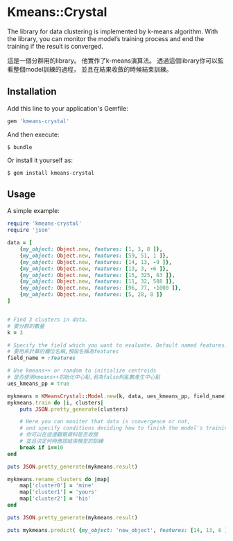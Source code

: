 # Kmeans::Crystal

The library for data clustering is implemented by k-means algorithm.
With the library, you can monitor the model’s training process
and end the training if the result is converged.

這是一個分群用的library。
他實作了k-means演算法。
透過這個library你可以監看整個model訓練的過程，
並且在結果收斂的時候結束訓練。


## Installation

Add this line to your application's Gemfile:

```ruby
gem 'kmeans-crystal'
```

And then execute:

    $ bundle

Or install it yourself as:

    $ gem install kmeans-crystal

## Usage

A simple example:

```ruby
require 'kmeans-crystal'
require 'json'

data = [
    {my_object: Object.new, features: [1, 3, 8 ]},
    {my_object: Object.new, features: [59, 51, 1 ]},
    {my_object: Object.new, features: [14, 13, -9 ]},
    {my_object: Object.new, features: [13, 3, -6 ]},
    {my_object: Object.new, features: [15, 325, 63 ]},
    {my_object: Object.new, features: [11, 32, 588 ]},
    {my_object: Object.new, features: [96, 77, -1000 ]},
    {my_object: Object.new, features: [5, 28, 8 ]}
]


# Find 3 clusters in data.
# 要分群的數量
k = 3

# Specify the field which you want to evaluate. Default named features.
# 要用來計算的欄位名稱,預設名稱為features
field_name = :features

# Use kmeans++ or random to initialize centroids
# 是否使用kmeans++初始化中心點,若為false則亂數產生中心點
ues_kmeans_pp = true

mykmeans = KMeansCrystal::Model.new(k, data, ues_kmeans_pp, field_name)
mykmeans.train do |i, clusters|
    puts JSON.pretty_generate(clusters)

    # Here you can moniter that data is convergence or not,
    # and specify conditions deciding how to finish the model's training.
    # 你可以在這邊觀察資料是否收斂
    # 並且決定何時應該結束模型的訓練
    break if i==10
end

puts JSON.pretty_generate(mykmeans.result)

mykmeans.rename_clusters do |map|
    map['cluster0'] = 'mine'
    map['cluster1'] = 'yours'
    map['cluster2'] = 'his'
end

puts JSON.pretty_generate(mykmeans.result)

puts mykmeans.predict( {my_object: 'new_object', features: [14, 13, 6 ]} )
```

